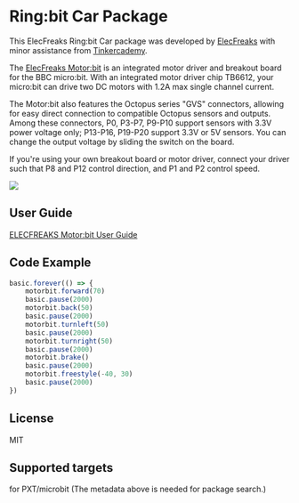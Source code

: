 
# Ring:bit Car Package
This ElecFreaks Ring:bit Car package was developed by [ElecFreaks](https://www.elecfreaks.com/) with minor assistance from [Tinkercademy](https://tinkercademy.com/).

The [ElecFreaks Motor:bit](http://www.elecfreaks.com/estore/elecfreaks-motor-bit-for-micro-bit.html) is an integrated motor driver and breakout board for the BBC micro:bit. With an integrated motor driver chip TB6612, your micro:bit can drive two DC motors with 1.2A max single channel current. 

The Motor:bit also features the Octopus series "GVS" connectors, allowing for easy direct connection to compatible Octopus sensors and outputs. Among these connectors, P0, P3-P7, P9-P10 support sensors with 3.3V power voltage only; P13-P16, P19-P20 support 3.3V or 5V sensors. You can change the output voltage by sliding the switch on the board.

If you're using your own breakout board or motor driver, connect your driver such that P8 and P12 control direction, and P1 and P2 control speed.


![](https://github.com/elecfreaks/pxt-ringbitcar/blob/master/icon.png?raw=true)

## User Guide
[ELECFREAKS Motor:bit User Guide](https://www.elecfreaks.com/11703.html)

## Code Example
```JavaScript
basic.forever(() => {
    motorbit.forward(70)
    basic.pause(2000)
    motorbit.back(50)
    basic.pause(2000)
    motorbit.turnleft(50)
    basic.pause(2000)
    motorbit.turnright(50)
    basic.pause(2000)
    motorbit.brake()
    basic.pause(2000)
    motorbit.freestyle(-40, 30)
    basic.pause(2000)
})
```

## License
MIT

## Supported targets
for PXT/microbit (The metadata above is needed for package search.)

